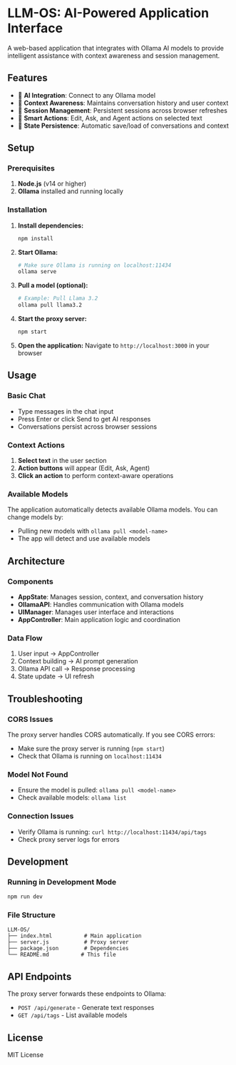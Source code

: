 # LLM-OS: AI-Powered Application Interface

A web-based application that integrates with Ollama AI models to provide intelligent assistance with context awareness and session management.

## Features

- 🤖 **AI Integration**: Connect to any Ollama model
- 🧠 **Context Awareness**: Maintains conversation history and user context
- 💾 **Session Management**: Persistent sessions across browser refreshes
- 🎯 **Smart Actions**: Edit, Ask, and Agent actions on selected text
- 🔄 **State Persistence**: Automatic save/load of conversations and context

## Setup

### Prerequisites

1. **Node.js** (v14 or higher)
2. **Ollama** installed and running locally

### Installation

1. **Install dependencies:**
   ```bash
   npm install
   ```

2. **Start Ollama:**
   ```bash
   # Make sure Ollama is running on localhost:11434
   ollama serve
   ```

3. **Pull a model (optional):**
   ```bash
   # Example: Pull Llama 3.2
   ollama pull llama3.2
   ```

4. **Start the proxy server:**
   ```bash
   npm start
   ```

5. **Open the application:**
   Navigate to `http://localhost:3000` in your browser

## Usage

### Basic Chat
- Type messages in the chat input
- Press Enter or click Send to get AI responses
- Conversations persist across browser sessions

### Context Actions
1. **Select text** in the user section
2. **Action buttons** will appear (Edit, Ask, Agent)
3. **Click an action** to perform context-aware operations

### Available Models
The application automatically detects available Ollama models. You can change models by:
- Pulling new models with `ollama pull <model-name>`
- The app will detect and use available models

## Architecture

### Components

- **AppState**: Manages session, context, and conversation history
- **OllamaAPI**: Handles communication with Ollama models
- **UIManager**: Manages user interface and interactions
- **AppController**: Main application logic and coordination

### Data Flow

1. User input → AppController
2. Context building → AI prompt generation
3. Ollama API call → Response processing
4. State update → UI refresh

## Troubleshooting

### CORS Issues
The proxy server handles CORS automatically. If you see CORS errors:
- Make sure the proxy server is running (`npm start`)
- Check that Ollama is running on `localhost:11434`

### Model Not Found
- Ensure the model is pulled: `ollama pull <model-name>`
- Check available models: `ollama list`

### Connection Issues
- Verify Ollama is running: `curl http://localhost:11434/api/tags`
- Check proxy server logs for errors

## Development

### Running in Development Mode
```bash
npm run dev
```

### File Structure
```
LLM-OS/
├── index.html          # Main application
├── server.js           # Proxy server
├── package.json        # Dependencies
└── README.md          # This file
```

## API Endpoints

The proxy server forwards these endpoints to Ollama:
- `POST /api/generate` - Generate text responses
- `GET /api/tags` - List available models

## License

MIT License 